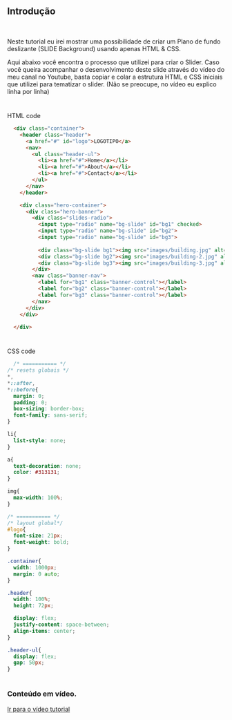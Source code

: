 ## Introdução
<br>

Neste tutorial eu irei mostrar uma possibilidade de criar um Plano de fundo deslizante (SLIDE Background) usando apenas HTML & CSS.
<br>

Aqui abaixo você encontra o processo que utilizei para criar o Slider. Caso você queira acompanhar o desenvolvimento deste slide através do vídeo do meu canal no Youtube,
basta copiar e colar a estrutura HTML e CSS iniciais que utilizei para tematizar o slider. (Não se preocupe, no vídeo eu explico linha por linha)

#
HTML code
```html
  <div class="container">
    <header class="header">
      <a href="#" id="logo">LOGOTIPO</a>
      <nav>
        <ul class="header-ul">
          <li><a href="#">Home</a></li>
          <li><a href="#">About</a></li>
          <li><a href="#">Contact</a></li>
        </ul>
      </nav>
    </header>

    <div class="hero-container">
      <div class="hero-banner">
        <div class="slides-radio">
          <input type="radio" name="bg-slide" id="bg1" checked>
          <input type="radio" name="bg-slide" id="bg2">
          <input type="radio" name="bg-slide" id="bg3">
          
          <div class="bg-slide bg1"><img src="images/building.jpg" alt="Plano de fundo"></div>
          <div class="bg-slide bg2"><img src="images/building-2.jpg" alt="Plano de fundo"></div>
          <div class="bg-slide bg3"><img src="images/building-3.jpg" alt="Plano de fundo"></div>
        </div>
        <nav class="banner-nav">
          <label for="bg1" class="banner-control"></label>
          <label for="bg2" class="banner-control"></label>
          <label for="bg3" class="banner-control"></label>
        </nav>
      </div>
    </div>
    
  </div>
  ```

#  
CSS code
```css
  /* =========== */
/* resets globais */ 
*,
*::after,
*::before{
  margin: 0;
  padding: 0;
  box-sizing: border-box;
  font-family: sans-serif;
}

li{
  list-style: none;
}

a{
  text-decoration: none;
  color: #313131;
}

img{
  max-width: 100%;
}

/* =========== */
/* layout global*/
#logo{
  font-size: 21px;
  font-weight: bold;
}

.container{
  width: 1000px;
  margin: 0 auto;
}

.header{
  width: 100%;
  height: 72px;

  display: flex;
  justify-content: space-between;
  align-items: center;
}

.header-ul{
  display: flex;
  gap: 50px;
}
```

#

### Conteúdo em vídeo.

<a href="">Ir para o vídeo tutorial</a>
